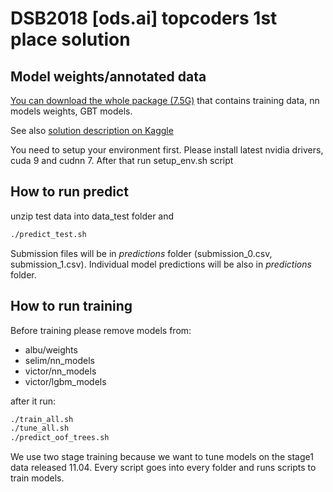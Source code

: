 
# DSB2018 [ods.ai] topcoders 1st place solution 

## Model weights/annotated data
[You can download the whole package (7.5G)](https://www.dropbox.com/s/qvtgbz0bnskn9wu/dsb2018_topcoders.zip?dl=0) that contains training data, nn models weights, GBT models.

See also [solution description on Kaggle](https://www.kaggle.com/c/data-science-bowl-2018/discussion/54741)


You need to setup your environment first. Please install latest nvidia drivers, cuda 9 and cudnn 7.
After that run setup_env.sh script

## How to run predict
unzip test data into data_test folder and
```bash
./predict_test.sh
```

Submission files will be in _predictions_ folder (submission_0.csv, submission_1.csv). 
Individual model predictions will be also in _predictions_ folder.

## How to run training
Before training please remove models from:
* albu/weights
* selim/nn_models
* victor/nn_models
* victor/lgbm_models

after it run:
```bash
./train_all.sh
./tune_all.sh
./predict_oof_trees.sh
```

We use two stage training because we want to tune models on the stage1 data released 11.04.
Every script goes into every folder and runs scripts to train models.


